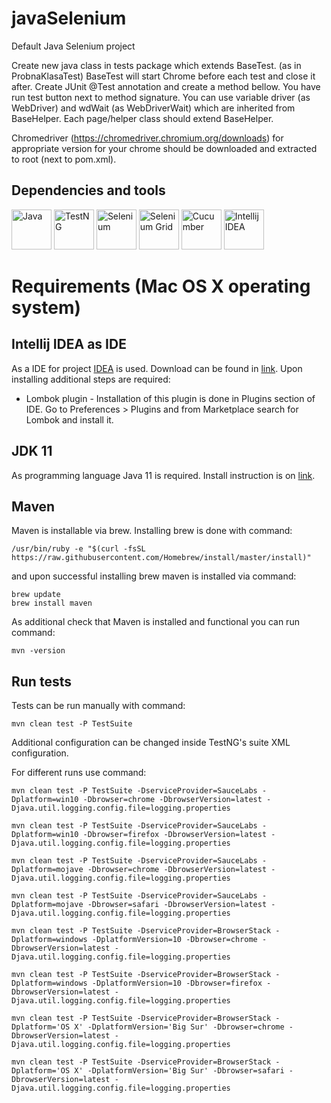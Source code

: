 # javaSelenium
Default Java Selenium project

Create new java class in tests package which extends BaseTest. (as in ProbnaKlasaTest)
BaseTest will start Chrome before each test and close it after.
Create JUnit @Test annotation and create a method bellow.
You have run test button next to method signature.
You can use variable driver (as WebDriver) and wdWait (as WebDriverWait)
which are inherited from BaseHelper.
Each page/helper class should extend BaseHelper.

Chromedriver (https://chromedriver.chromium.org/downloads) for appropriate version 
for your chrome should be downloaded and extracted to root (next to pom.xml).

## Dependencies and tools
<p>
<img src="http://icons.iconarchive.com/icons/tatice/cristal-intense/128/Java-icon.png" alt="Java" width="" height="64">
<img src="https://i2.wp.com/blog.knoldus.com/wp-content/uploads/2020/01/TESTNG.png" alt="TestNG" width="" height="64">
<img src="https://www.seleniumhq.org/images/selenium-logo.png" alt="Selenium" width="" height="64">
<img src="https://www.seleniumhq.org/images/selenium-grid-logo.png" alt="Selenium Grid" width="" height="64">
<img src="https://miro.medium.com/max/620/1*DQG6VNUYTQdTxeK9tvH0Rg.png" alt="Cucumber" width="" height="64">
<img src="https://img.icons8.com/color/160/intellij-idea.png" alt="Intellij IDEA" width="" height="64">
</p>


# Requirements (Mac OS X operating system)

## Intellij IDEA as IDE
As a IDE for project [IDEA](https://www.jetbrains.com/idea) is used. Download can be found in [link](https://www.jetbrains.com/idea/download/#section=mac).
Upon installing additional steps are required:
* Lombok plugin - Installation of this plugin is done in Plugins section of IDE. Go to Preferences > Plugins and from Marketplace search for Lombok and install it.

## JDK 11
As programming language Java 11 is required. Install instruction is on [link](https://confluence.tx.group/display/PMDQA/Install+multiple+JDKs+on+Big+Sur).

## Maven
Maven is installable via brew. Installing brew is done with command:

```/usr/bin/ruby -e "$(curl -fsSL https://raw.githubusercontent.com/Homebrew/install/master/install)"```

and upon successful installing brew maven is installed via command:

```
brew update
brew install maven
``` 

As additional check that Maven is installed and functional you can run command:

```mvn -version```

## Run tests
Tests can be run manually with command:

```mvn clean test -P TestSuite```

Additional configuration can be changed inside TestNG's suite XML configuration.

For different runs use command:

```mvn clean test -P TestSuite -DserviceProvider=SauceLabs -Dplatform=win10 -Dbrowser=chrome -DbrowserVersion=latest -Djava.util.logging.config.file=logging.properties```

```mvn clean test -P TestSuite -DserviceProvider=SauceLabs -Dplatform=win10 -Dbrowser=firefox -DbrowserVersion=latest -Djava.util.logging.config.file=logging.properties```

```mvn clean test -P TestSuite -DserviceProvider=SauceLabs -Dplatform=mojave -Dbrowser=chrome -DbrowserVersion=latest -Djava.util.logging.config.file=logging.properties```

```mvn clean test -P TestSuite -DserviceProvider=SauceLabs -Dplatform=mojave -Dbrowser=safari -DbrowserVersion=latest -Djava.util.logging.config.file=logging.properties```

```mvn clean test -P TestSuite -DserviceProvider=BrowserStack -Dplatform=windows -DplatformVersion=10 -Dbrowser=chrome -DbrowserVersion=latest -Djava.util.logging.config.file=logging.properties```

```mvn clean test -P TestSuite -DserviceProvider=BrowserStack -Dplatform=windows -DplatformVersion=10 -Dbrowser=firefox -DbrowserVersion=latest -Djava.util.logging.config.file=logging.properties```

```mvn clean test -P TestSuite -DserviceProvider=BrowserStack -Dplatform='OS X' -DplatformVersion='Big Sur' -Dbrowser=chrome -DbrowserVersion=latest -Djava.util.logging.config.file=logging.properties```

```mvn clean test -P TestSuite -DserviceProvider=BrowserStack -Dplatform='OS X' -DplatformVersion='Big Sur' -Dbrowser=safari -DbrowserVersion=latest -Djava.util.logging.config.file=logging.properties```